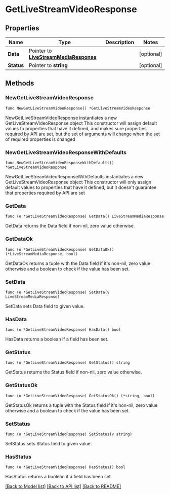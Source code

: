 # GetLiveStreamVideoResponse

## Properties

Name | Type | Description | Notes
------------ | ------------- | ------------- | -------------
**Data** | Pointer to [**LiveStreamMediaResponse**](LiveStreamMediaResponse.md) |  | [optional] 
**Status** | Pointer to **string** |  | [optional] 

## Methods

### NewGetLiveStreamVideoResponse

`func NewGetLiveStreamVideoResponse() *GetLiveStreamVideoResponse`

NewGetLiveStreamVideoResponse instantiates a new GetLiveStreamVideoResponse object
This constructor will assign default values to properties that have it defined,
and makes sure properties required by API are set, but the set of arguments
will change when the set of required properties is changed

### NewGetLiveStreamVideoResponseWithDefaults

`func NewGetLiveStreamVideoResponseWithDefaults() *GetLiveStreamVideoResponse`

NewGetLiveStreamVideoResponseWithDefaults instantiates a new GetLiveStreamVideoResponse object
This constructor will only assign default values to properties that have it defined,
but it doesn't guarantee that properties required by API are set

### GetData

`func (o *GetLiveStreamVideoResponse) GetData() LiveStreamMediaResponse`

GetData returns the Data field if non-nil, zero value otherwise.

### GetDataOk

`func (o *GetLiveStreamVideoResponse) GetDataOk() (*LiveStreamMediaResponse, bool)`

GetDataOk returns a tuple with the Data field if it's non-nil, zero value otherwise
and a boolean to check if the value has been set.

### SetData

`func (o *GetLiveStreamVideoResponse) SetData(v LiveStreamMediaResponse)`

SetData sets Data field to given value.

### HasData

`func (o *GetLiveStreamVideoResponse) HasData() bool`

HasData returns a boolean if a field has been set.

### GetStatus

`func (o *GetLiveStreamVideoResponse) GetStatus() string`

GetStatus returns the Status field if non-nil, zero value otherwise.

### GetStatusOk

`func (o *GetLiveStreamVideoResponse) GetStatusOk() (*string, bool)`

GetStatusOk returns a tuple with the Status field if it's non-nil, zero value otherwise
and a boolean to check if the value has been set.

### SetStatus

`func (o *GetLiveStreamVideoResponse) SetStatus(v string)`

SetStatus sets Status field to given value.

### HasStatus

`func (o *GetLiveStreamVideoResponse) HasStatus() bool`

HasStatus returns a boolean if a field has been set.


[[Back to Model list]](../README.md#documentation-for-models) [[Back to API list]](../README.md#documentation-for-api-endpoints) [[Back to README]](../README.md)


